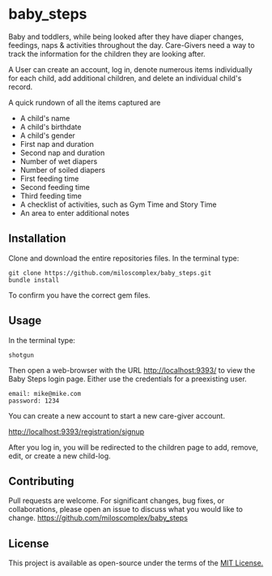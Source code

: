# baby_steps

Baby and toddlers, while being looked after they have diaper changes, feedings, naps & activities throughout the day. Care-Givers need a way to track the information for the children they are looking after.

A User can create an account, log in, denote numerous items individually for each child, add additional children, and delete an individual child's record.

A quick rundown of all the items captured are
- A child's name
- A child's birthdate
- A child's gender
- First nap and duration
- Second nap and duration
- Number of wet diapers
- Number of soiled diapers
- First feeding time
- Second feeding time
- Third feeding time
- A checklist of activities, such as Gym Time and Story Time
- An area to enter additional notes

## Installation

Clone and download the entire repositories files. In the terminal type:

```
git clone https://github.com/miloscomplex/baby_steps.git
bundle install
```
To confirm you have the correct gem files.

## Usage

In the terminal type:
```
shotgun
```

Then open a web-browser with the URL [http://localhost:9393/](http://localhost:9393/) to view the Baby Steps login page. Either use the credentials for a preexisting user.

```
email: mike@mike.com
password: 1234
```

You can create a new account to start a new care-giver account.

[http://localhost:9393/registration/signup](http://localhost:9393/registration/signup)

After you log in, you will be redirected to the children page to add, remove, edit, or create a new child-log.

## Contributing
Pull requests are welcome. For significant changes, bug fixes, or collaborations, please open an issue to discuss what you would like to change. https://github.com/miloscomplex/baby_steps

## License
This project is available as open-source under the terms of the [MIT License.](https://choosealicense.com/licenses/mit/)
